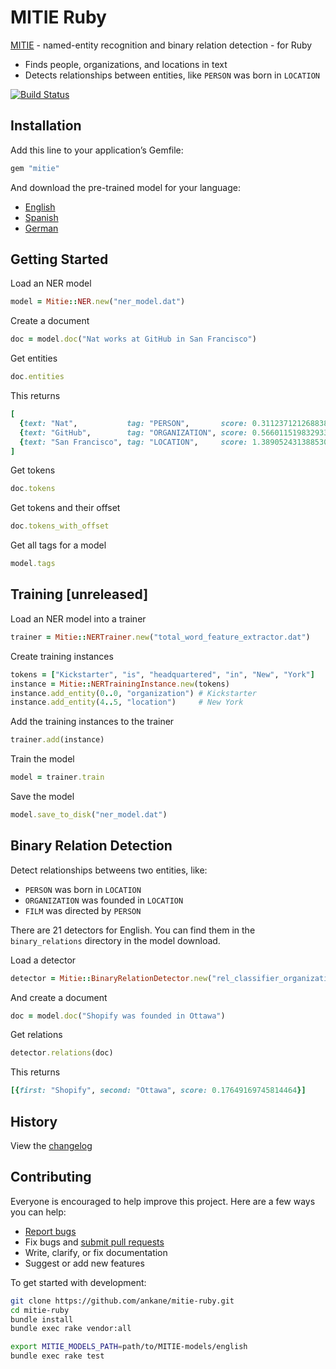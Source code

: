 # MITIE Ruby

[MITIE](https://github.com/mit-nlp/MITIE) - named-entity recognition and binary relation detection - for Ruby

- Finds people, organizations, and locations in text
- Detects relationships between entities, like `PERSON` was born in `LOCATION`

[![Build Status](https://github.com/ankane/mitie-ruby/workflows/build/badge.svg?branch=master)](https://github.com/ankane/mitie-ruby/actions)

## Installation

Add this line to your application’s Gemfile:

```ruby
gem "mitie"
```

And download the pre-trained model for your language:

- [English](https://github.com/mit-nlp/MITIE/releases/download/v0.4/MITIE-models-v0.2.tar.bz2)
- [Spanish](https://github.com/mit-nlp/MITIE/releases/download/v0.4/MITIE-models-v0.2-Spanish.zip)
- [German](https://github.com/mit-nlp/MITIE/releases/download/v0.4/MITIE-models-v0.2-German.tar.bz2)

## Getting Started

Load an NER model

```ruby
model = Mitie::NER.new("ner_model.dat")
```

Create a document

```ruby
doc = model.doc("Nat works at GitHub in San Francisco")
```

Get entities

```ruby
doc.entities
```

This returns

```ruby
[
  {text: "Nat",           tag: "PERSON",       score: 0.3112371212688382, offset: 0},
  {text: "GitHub",        tag: "ORGANIZATION", score: 0.5660115198329334, offset: 13},
  {text: "San Francisco", tag: "LOCATION",     score: 1.3890524313885309, offset: 23}
]
```

Get tokens

```ruby
doc.tokens
```

Get tokens and their offset

```ruby
doc.tokens_with_offset
```

Get all tags for a model

```ruby
model.tags
```

## Training [unreleased]

Load an NER model into a trainer

```ruby
trainer = Mitie::NERTrainer.new("total_word_feature_extractor.dat")
```

Create training instances

```ruby
tokens = ["Kickstarter", "is", "headquartered", "in", "New", "York"]
instance = Mitie::NERTrainingInstance.new(tokens)
instance.add_entity(0..0, "organization") # Kickstarter
instance.add_entity(4..5, "location")     # New York
```

Add the training instances to the trainer

```ruby
trainer.add(instance)
```

Train the model

```ruby
model = trainer.train
```

Save the model

```ruby
model.save_to_disk("ner_model.dat")
```

## Binary Relation Detection

Detect relationships betweens two entities, like:

- `PERSON` was born in `LOCATION`
- `ORGANIZATION` was founded in `LOCATION`
- `FILM` was directed by `PERSON`

There are 21 detectors for English. You can find them in the `binary_relations` directory in the model download.

Load a detector

```ruby
detector = Mitie::BinaryRelationDetector.new("rel_classifier_organization.organization.place_founded.svm")
```

And create a document

```ruby
doc = model.doc("Shopify was founded in Ottawa")
```

Get relations

```ruby
detector.relations(doc)
```

This returns

```ruby
[{first: "Shopify", second: "Ottawa", score: 0.17649169745814464}]
```

## History

View the [changelog](https://github.com/ankane/mitie-ruby/blob/master/CHANGELOG.md)

## Contributing

Everyone is encouraged to help improve this project. Here are a few ways you can help:

- [Report bugs](https://github.com/ankane/mitie-ruby/issues)
- Fix bugs and [submit pull requests](https://github.com/ankane/mitie-ruby/pulls)
- Write, clarify, or fix documentation
- Suggest or add new features

To get started with development:

```sh
git clone https://github.com/ankane/mitie-ruby.git
cd mitie-ruby
bundle install
bundle exec rake vendor:all

export MITIE_MODELS_PATH=path/to/MITIE-models/english
bundle exec rake test
```

